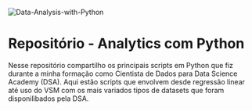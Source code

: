 ![Data-Analysis-with-Python](https://user-images.githubusercontent.com/91103250/195948190-387d2635-95b7-420c-b221-62e17f3c9f5e.png)

# Repositório - Analytics com Python
Nesse repositório compartilho os principais scripts em Python que fiz durante a minha formação como Cientista de Dados para Data Science Academy (DSA). Aqui estão scripts que envolvem desde regressão linear até uso do VSM com os mais variados tipos de datasets que foram disponilibados pela DSA.
